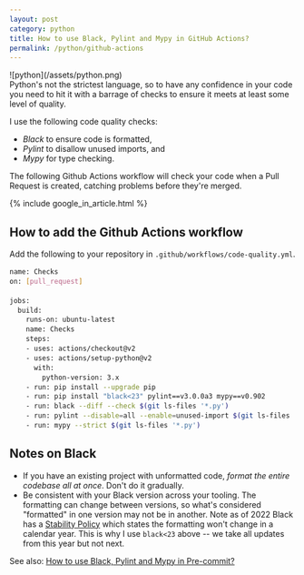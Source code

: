 ```yaml
---
layout: post
category: python
title: How to use Black, Pylint and Mypy in GitHub Actions?
permalink: /python/github-actions
---
```

<div class="wide-logos" markdown="1">
![python](/assets/python.png)
</div>

<div id="intro" markdown="1">
Python's not the strictest language, so to have any confidence in your code you
need to hit it with a barrage of checks to ensure it meets at least some level
of quality.
</div>

I use the following code quality checks:
- *Black* to ensure code is formatted,
- *Pylint* to disallow unused imports, and
- *Mypy* for type checking.

The following Github Actions workflow will check your code when a Pull
Request is created, catching problems before they're merged.

{% include google_in_article.html %}

## How to add the Github Actions workflow

Add the following to your repository in `.github/workflows/code-quality.yml`.

```sh
name: Checks
on: [pull_request]

jobs:
  build:
    runs-on: ubuntu-latest
    name: Checks
    steps:
    - uses: actions/checkout@v2
    - uses: actions/setup-python@v2
      with:
        python-version: 3.x
    - run: pip install --upgrade pip
    - run: pip install "black<23" pylint==v3.0.0a3 mypy==v0.902
    - run: black --diff --check $(git ls-files '*.py')
    - run: pylint --disable=all --enable=unused-import $(git ls-files '*.py')
    - run: mypy --strict $(git ls-files '*.py')
```

## Notes on Black

- If you have an existing project with unformatted code, _format the entire
  codebase all at once_. Don't do it gradually.
- Be consistent with your Black version across your tooling.
  The formatting can change between versions, so what's considered
  "formatted" in one version may not be in another.
  Note as of 2022 Black has a
  [Stability Policy](https://black.readthedocs.io/en/stable/the_black_code_style/index.html)
  which states the formatting won't change in a calendar year. This is why I use `black<23`
  above -- we take all updates from this year but not next.

See also: [How to use Black, Pylint and Mypy in Pre-commit?](/python/pre-commit)
